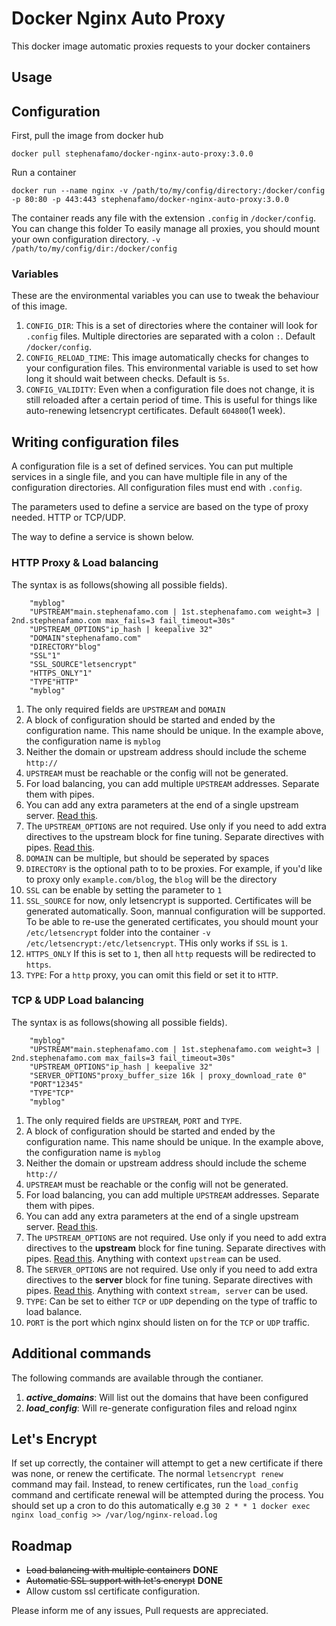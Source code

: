 # **Docker Nginx Auto Proxy**
This docker image automatic proxies requests to your docker containers

## Usage

## Configuration

First, pull the image from docker hub

    docker pull stephenafamo/docker-nginx-auto-proxy:3.0.0

Run a container

    docker run --name nginx -v /path/to/my/config/directory:/docker/config -p 80:80 -p 443:443 stephenafamo/docker-nginx-auto-proxy:3.0.0

The container reads any file with the extension `.config` in `/docker/config`. You can change this folder 
To easily manage all proxies, you should mount your own configuration directory.
`-v /path/to/my/config/dir:/docker/config`

### Variables

These are the environmental variables you can use to tweak the behaviour of this image.

1. `CONFIG_DIR`: This is a set of directories where the container will look for `.config` files. Multiple directories are separated with a colon `:`. Default `/docker/config`.
2. `CONFIG_RELOAD_TIME`: This image automatically checks for changes to your configuration files. This environmental variable is used to set how long it should wait between checks. Default is `5s`.
3. `CONFIG_VALIDITY`: Even when a configuration file does not change, it is still reloaded after a certain period of time. This is useful for things like auto-renewing letsencrypt certificates. Default `604800`(1 week).


## Writing configuration files

A configuration file is a set of defined services. You can put multiple services in a single file, and you can have multiple file in any of the configuration directories. All configuration files must end with `.config`.

The parameters used to define a service are based on the type of proxy needed. HTTP or TCP/UDP. 

The way to define a service is shown below.

### HTTP Proxy & Load balancing

The syntax is as follows(showing all possible fields).

        "myblog"
        "UPSTREAM"main.stephenafamo.com | 1st.stephenafamo.com weight=3 | 2nd.stephenafamo.com max_fails=3 fail_timeout=30s"
        "UPSTREAM_OPTIONS"ip_hash | keepalive 32"
        "DOMAIN"stephenafamo.com"
        "DIRECTORY"blog"
        "SSL"1"
        "SSL_SOURCE"letsencrypt"
        "HTTPS_ONLY"1"
        "TYPE"HTTP"
        "myblog"


1. The only required fields are `UPSTREAM` and `DOMAIN`
1. A block of configuration should be started and ended by the configuration name. This name should be unique. In the example above, the configuration name is `myblog`
2. Neither the domain or upstream address should include the scheme `http://`
3. `UPSTREAM` must be reachable or the config will not be generated.
4. For load balancing, you can add multiple `UPSTREAM` addresses. Separate them with pipes.
5. You can add any extra parameters at the end of a single upstream server. [Read this](http://nginx.org/en/docs/http/ngx_http_upstream_module.html#server).
6. The `UPSTREAM_OPTIONS` are not required. Use only if you need to add extra directives to the upstream block for fine tuning. Separate directives with pipes. [Read this](http://nginx.org/en/docs/http/ngx_http_upstream_module.html).
7. `DOMAIN` can be multiple, but should be seperated by spaces
8. `DIRECTORY` is the optional path to to be proxies. For example, if you'd like to proxy only `example.com/blog`, the `blog` will be the directory
9. `SSL` can be enable by setting the parameter to `1`
10. `SSL_SOURCE` for now, only letsencrypt is supported. Certificates will be generated automatically. Soon, mannual configuration will be supported. To be able to re-use the generated certificates, you should mount your `/etc/letsencrypt` folder into the container `-v /etc/letsencrypt:/etc/letsencrypt`. THis only works if `SSL` is `1`.
11. `HTTPS_ONLY` If this is set to `1`, then all `http` requests will be redirected to `https`.
12. `TYPE`: For a `http` proxy, you can omit this field or set it to `HTTP`.

### TCP & UDP Load balancing

The syntax is as follows(showing all possible fields).

        "myblog"
        "UPSTREAM"main.stephenafamo.com | 1st.stephenafamo.com weight=3 | 2nd.stephenafamo.com max_fails=3 fail_timeout=30s"
        "UPSTREAM_OPTIONS"ip_hash | keepalive 32"
        "SERVER_OPTIONS"proxy_buffer_size 16k | proxy_download_rate 0"
        "PORT"12345"
        "TYPE"TCP"
        "myblog"


1. The only required fields are `UPSTREAM`, `PORT` and `TYPE`.
1. A block of configuration should be started and ended by the configuration name. This name should be unique. In the example above, the configuration name is `myblog`
2. Neither the domain or upstream address should include the scheme `http://`
3. `UPSTREAM` must be reachable or the config will not be generated.
4. For load balancing, you can add multiple `UPSTREAM` addresses. Separate them with pipes.
5. You can add any extra parameters at the end of a single upstream server. [Read this](http://nginx.org/en/docs/http/ngx_http_upstream_module.html#server).
6. The `UPSTREAM_OPTIONS` are not required. Use only if you need to add extra directives to the **upstream** block for fine tuning. Separate directives with pipes. [Read this](http://nginx.org/en/docs/http/ngx_http_upstream_module.html). Anything with context `upstream` can be used.
7. The `SERVER_OPTIONS` are not required. Use only if you need to add extra directives to the **server** block for fine tuning. Separate directives with pipes. [Read this](http://nginx.org/en/docs/stream/ngx_stream_proxy_module.html). Anything with context `stream, server` can be used.
8. `TYPE`: Can be set to either `TCP` or `UDP` depending on the type of traffic to load balance.
9. `PORT` is the port which nginx should listen on for the `TCP` or `UDP` traffic.

## Additional commands 

The following commands are available through the contianer.

1. **_active_domains_**: Will list out the domains that have been configured
3. **_load_config_**: Will re-generate configuration files and reload nginx

## Let's Encrypt

If set up correctly, the container will attempt to get a new certificate if there was none, or renew the certificate.
The normal `letsencrypt renew` command may fail. Instead, to renew certificates, run the `load_config` command and certificate renewal will be attempted during the process. 
You should set up a cron to do this automatically e.g `30 2 * * 1 docker exec nginx load_config >> /var/log/nginx-reload.log`

## Roadmap

* ~~Load balancing with multiple containers~~ **DONE**
* ~~Automatic SSL support with let's encrypt~~ **DONE**
* Allow custom ssl certificate configuration.

Please inform me of any issues, Pull requests are appreciated.
